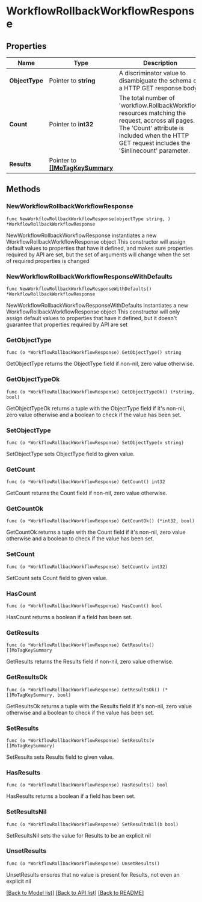 # WorkflowRollbackWorkflowResponse

## Properties

Name | Type | Description | Notes
------------ | ------------- | ------------- | -------------
**ObjectType** | Pointer to **string** | A discriminator value to disambiguate the schema of a HTTP GET response body. | 
**Count** | Pointer to **int32** | The total number of &#39;workflow.RollbackWorkflow&#39; resources matching the request, accross all pages. The &#39;Count&#39; attribute is included when the HTTP GET request includes the &#39;$inlinecount&#39; parameter. | [optional] 
**Results** | Pointer to [**[]MoTagKeySummary**](mo.TagKeySummary.md) |  | [optional] 

## Methods

### NewWorkflowRollbackWorkflowResponse

`func NewWorkflowRollbackWorkflowResponse(objectType string, ) *WorkflowRollbackWorkflowResponse`

NewWorkflowRollbackWorkflowResponse instantiates a new WorkflowRollbackWorkflowResponse object
This constructor will assign default values to properties that have it defined,
and makes sure properties required by API are set, but the set of arguments
will change when the set of required properties is changed

### NewWorkflowRollbackWorkflowResponseWithDefaults

`func NewWorkflowRollbackWorkflowResponseWithDefaults() *WorkflowRollbackWorkflowResponse`

NewWorkflowRollbackWorkflowResponseWithDefaults instantiates a new WorkflowRollbackWorkflowResponse object
This constructor will only assign default values to properties that have it defined,
but it doesn't guarantee that properties required by API are set

### GetObjectType

`func (o *WorkflowRollbackWorkflowResponse) GetObjectType() string`

GetObjectType returns the ObjectType field if non-nil, zero value otherwise.

### GetObjectTypeOk

`func (o *WorkflowRollbackWorkflowResponse) GetObjectTypeOk() (*string, bool)`

GetObjectTypeOk returns a tuple with the ObjectType field if it's non-nil, zero value otherwise
and a boolean to check if the value has been set.

### SetObjectType

`func (o *WorkflowRollbackWorkflowResponse) SetObjectType(v string)`

SetObjectType sets ObjectType field to given value.


### GetCount

`func (o *WorkflowRollbackWorkflowResponse) GetCount() int32`

GetCount returns the Count field if non-nil, zero value otherwise.

### GetCountOk

`func (o *WorkflowRollbackWorkflowResponse) GetCountOk() (*int32, bool)`

GetCountOk returns a tuple with the Count field if it's non-nil, zero value otherwise
and a boolean to check if the value has been set.

### SetCount

`func (o *WorkflowRollbackWorkflowResponse) SetCount(v int32)`

SetCount sets Count field to given value.

### HasCount

`func (o *WorkflowRollbackWorkflowResponse) HasCount() bool`

HasCount returns a boolean if a field has been set.

### GetResults

`func (o *WorkflowRollbackWorkflowResponse) GetResults() []MoTagKeySummary`

GetResults returns the Results field if non-nil, zero value otherwise.

### GetResultsOk

`func (o *WorkflowRollbackWorkflowResponse) GetResultsOk() (*[]MoTagKeySummary, bool)`

GetResultsOk returns a tuple with the Results field if it's non-nil, zero value otherwise
and a boolean to check if the value has been set.

### SetResults

`func (o *WorkflowRollbackWorkflowResponse) SetResults(v []MoTagKeySummary)`

SetResults sets Results field to given value.

### HasResults

`func (o *WorkflowRollbackWorkflowResponse) HasResults() bool`

HasResults returns a boolean if a field has been set.

### SetResultsNil

`func (o *WorkflowRollbackWorkflowResponse) SetResultsNil(b bool)`

 SetResultsNil sets the value for Results to be an explicit nil

### UnsetResults
`func (o *WorkflowRollbackWorkflowResponse) UnsetResults()`

UnsetResults ensures that no value is present for Results, not even an explicit nil

[[Back to Model list]](../README.md#documentation-for-models) [[Back to API list]](../README.md#documentation-for-api-endpoints) [[Back to README]](../README.md)


